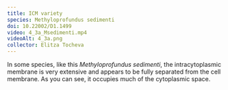 ```yaml
---
title: ICM variety
species: Methyloprofundus sedimenti 
doi: 10.22002/D1.1499
video: 4_3a_Msedimenti.mp4
videoAlt: 4_3a.png
collector: Elitza Tocheva
---
```


In some species, like this *Methyloprofundus sedimenti*, the intracytoplasmic membrane is very extensive and appears to be fully separated from the cell membrane. As you can see, it occupies much of the cytoplasmic space.

